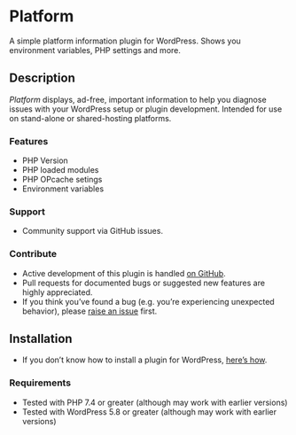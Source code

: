# Platform #
A simple platform information plugin for WordPress. Shows you environment variables, PHP settings and more.

## Description ##
*Platform* displays, ad-free, important information to help you diagnose issues with your WordPress setup or plugin development.
Intended for use on stand-alone or shared-hosting platforms.

### Features ###
* PHP Version
* PHP loaded modules
* PHP OPcache setings
* Environment variables

### Support ###
* Community support via GitHub issues.

### Contribute ###
* Active development of this plugin is handled [on GitHub](https://github.com/newtovaux/platform).
* Pull requests for documented bugs or suggested new features are highly appreciated.
* If you think you’ve found a bug (e.g. you’re experiencing unexpected behavior), please [raise an issue](https://github.com/newtovaux/platform/issues/new) first.

## Installation ##
* If you don’t know how to install a plugin for WordPress, [here’s how](https://wordpress.org/support/article/managing-plugins/#installing-plugins).

### Requirements ###
* Tested with PHP 7.4 or greater (although may work with earlier versions)
* Tested with WordPress 5.8 or greater (although may work with earlier versions)
